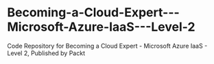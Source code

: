 # Becoming-a-Cloud-Expert---Microsoft-Azure-IaaS---Level-2
Code Repository for Becoming a Cloud Expert - Microsoft Azure IaaS - Level 2, Published by Packt
